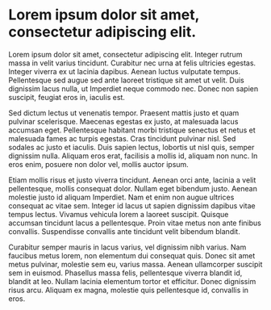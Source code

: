 # Lorem ipsum dolor sit amet, consectetur adipiscing elit.

Lorem ipsum dolor sit amet, consectetur adipiscing elit. Integer rutrum massa in velit varius tincidunt. Curabitur nec urna at felis ultricies egestas. Integer viverra ex ut lacinia dapibus. Aenean luctus vulputate tempus. Pellentesque sed augue sed ante laoreet tristique sit amet ut velit. Duis dignissim lacus nulla, ut Imperdiet neque commodo nec. Donec non sapien suscipit, feugiat eros in, iaculis est.

Sed dictum lectus ut venenatis tempor. Praesent mattis justo et quam pulvinar scelerisque. Maecenas egestas ex justo, at malesuada lacus accumsan eget. Pellentesque habitant morbi tristique senectus et netus et malesuada fames ac turpis egestas. Cras tincidunt pulvinar nisl. Sed sodales ac justo et iaculis. Duis sapien lectus, lobortis ut nisl quis, semper dignissim nulla. Aliquam eros erat, facilisis a mollis id, aliquam non nunc. In eros enim, posuere non dolor vel, mollis auctor ipsum.

Etiam mollis risus et justo viverra tincidunt. Aenean orci ante, lacinia a velit pellentesque, mollis consequat dolor. Nullam eget bibendum justo. Aenean molestie justo id aliquam Imperdiet. Nam et enim non augue ultrices consequat ac vitae sem. Integer id lacus ut sapien dignissim dapibus vitae tempus lectus. Vivamus vehicula lorem a laoreet suscipit. Quisque accumsan tincidunt lacus a pellentesque. Proin vitae metus non ante finibus convallis. Suspendisse convallis ante tincidunt velit bibendum blandit.

Curabitur semper mauris in lacus varius, vel dignissim nibh varius. Nam faucibus metus lorem, non elementum dui consequat quis. Donec sit amet metus pulvinar, molestie sem eu, varius massa. Aenean ullamcorper suscipit sem in euismod. Phasellus massa felis, pellentesque viverra blandit id, blandit at leo. Nullam lacinia elementum tortor et efficitur. Donec dignissim risus arcu. Aliquam ex magna, molestie quis pellentesque id, convallis in eros. 

